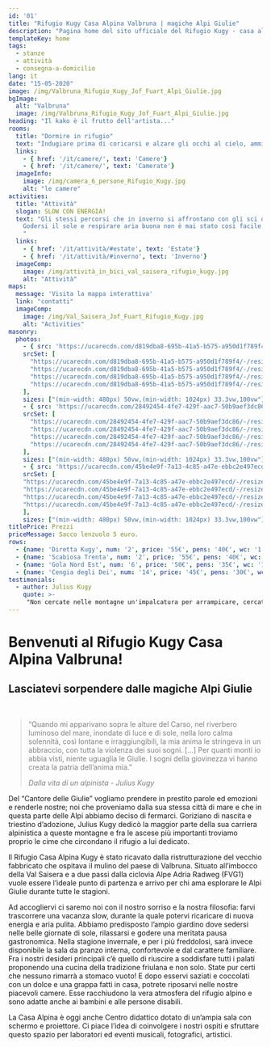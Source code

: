```yaml
---
id: '01'
title: "Rifugio Kugy Casa Alpina Valbruna | magiche Alpi Giulie"
description: "Pagina home del sito ufficiale del Rifugio Kugy - casa alpina - Valbruna (UD) situato nelle magiche Alpi Giulie"
templateKey: home
tags:
  - stanze
  - attività
  - consegna-a-domicilio
lang: it
date: "15-05-2020"
image: /img/Valbruna_Rifugio_Kugy_Jof_Fuart_Alpi_Giulie.jpg
bgImage:
  alt: "Valbruna"
  image: /img/Valbruna_Rifugio_Kugy_Jof_Fuart_Alpi_Giulie.jpg
heading: "Il kako è il frutto dell'artista..."
rooms:
  title: "Dormire in rifugio"
  text: "Indugiare prima di coricarsi e alzare gli occhi al cielo, ammirare tutte le stelle invisibili dalla città, addormentarsi nel silenzio calmante di un piccolo paese di montagna, risvegliarsi e ricordare che ad aspettarvi lì fuori ci sono la bellezza dei prati fioriti in estate e il candore delle cime innevate durante l’inverno. Questi sono solo alcuni dei motivi che rendono il Rifugio Kugy un luogo speciale dove pernottare. Caratteristica delle nostre stanze è la semplicità. L’assenza di televisori e musica in sottofondo è una nostra scelta consapevole che vi consentirà di ritrovare il piacere del silenzio e il calore dello stare in compagnia."
  links:
    - { href: '/it/camere/', text: 'Camere'}
    - { href: '/it/camere/', text: 'Camerate'}
  imageInfo:
    image: /img/camera_6_persone_Rifugio_Kugy.jpg
    alt: "le camere"
activities:
  title: "Attività"
  slogan: SLOW CON ENERGIA!
  text: "Gli stessi percorsi che in inverno si affrontano con gli sci o con le ciaspole, in estate si trasformano in sentieri perfetti per il trekking, il nordic walking o la mountain bike.
    Godersi il sole e respirare aria buona non è mai stato così facile.
    "
  links:
    - { href: '/it/attività/#estate', text: 'Estate'}
    - { href: '/it/attività/#inverno', text: 'Inverno'}
  imageComp:
    image: /img/attività_in_bici_val_saisera_rifugio_kugy.jpg
    alt: "Attività"
maps:
  message: 'Visita la mappa interattiva'
  link: "contatti"
  imageComp:
    image: /img/Val_Saisera_Jof_Fuart_Rifugio_Kugy.jpg
    alt: "Activities"
masonry:
  photos:
    - { src: 'https://ucarecdn.com/d819dba8-695b-41a5-b575-a950d1f789f4/camerata_Rifugio_Kugy.jpg',
    srcSet: [
      "https://ucarecdn.com/d819dba8-695b-41a5-b575-a950d1f789f4/-/resize/500x/ 500w",
      "https://ucarecdn.com/d819dba8-695b-41a5-b575-a950d1f789f4/-/resize/800x/ 800w",
      "https://ucarecdn.com/d819dba8-695b-41a5-b575-a950d1f789f4/-/resize/1024x/ 1024w",
      "https://ucarecdn.com/d819dba8-695b-41a5-b575-a950d1f789f4/-/resize/1200x/ 1200w"
    ],
    sizes: ["(min-width: 480px) 50vw,(min-width: 1024px) 33.3vw,100vw"], width: 4, height: 3, link: '/it/camere/#bigrooms', alt: 'camerata', title: 'La camerata' }
    - { src: 'https://ucarecdn.com/28492454-4fe7-429f-aac7-50b9aef3dc86/camera_6_persone_Rifugio_Kugy.jpg',
    srcSet: [
      "https://ucarecdn.com/28492454-4fe7-429f-aac7-50b9aef3dc86/-/resize/500x/ 500w",
      "https://ucarecdn.com/28492454-4fe7-429f-aac7-50b9aef3dc86/-/resize/800x/ 800w",
      "https://ucarecdn.com/28492454-4fe7-429f-aac7-50b9aef3dc86/-/resize/1024x/ 1024w",
      "https://ucarecdn.com/28492454-4fe7-429f-aac7-50b9aef3dc86/-/resize/1200x/ 1200w"
    ],
    sizes: ["(min-width: 480px) 50vw,(min-width: 1024px) 33.3vw,100vw"], width: 4, height: 3, link: '/it/camere/#rooms', alt: 'Camera 6 persone', title: 'Camera 6 persone' }
    - { src: 'https://ucarecdn.com/45be4e9f-7a13-4c85-a47e-ebbc2e497ecd/camera_2_pers_rifugio_kugy.jpg',
    srcSet: [
    "https://ucarecdn.com/45be4e9f-7a13-4c85-a47e-ebbc2e497ecd/-/resize/500x/ 500w",
    "https://ucarecdn.com/45be4e9f-7a13-4c85-a47e-ebbc2e497ecd/-/resize/800x/ 800w",
    "https://ucarecdn.com/45be4e9f-7a13-4c85-a47e-ebbc2e497ecd/-/resize/1024x/ 1024w",
    "https://ucarecdn.com/45be4e9f-7a13-4c85-a47e-ebbc2e497ecd/-/resize/1200x/ 1200w"
    ],
    sizes: ["(min-width: 480px) 50vw,(min-width: 1024px) 33.3vw,100vw"], width: 4, height: 3, link: '/it/camere/#rooms', alt: 'Camera 2 persone', title: 'Camera 2 persone' }
titlePrice: Prezzi
priceMessage: Sacco lenzuolo 5 euro.
rows:
  - {name: 'Diretta Kugy', num: '2', price: '55€', pens: '40€', wc: '1', type: 'Matrimoniale (con biancheria inclusa)'}
  - {name: 'Scabiosa Trenta', num: '2', price: '55€', pens: '40€', wc: '1', type: 'Matrimoniale (con biancheria inclusa)'}
  - {name: 'Gola Nord Est', num: '6', price: '50€', pens: '35€', wc: '1', type: 'Castello (obbligatorio sacco lenzuolo)'}
  - {name: 'Cengia degli Dei', num: '14', price: '45€', pens: '30€', wc: '4', type: 'Castello (obbligatorio sacco lenzuolo)'}
testimonials:
  - author: Julius Kugy
    quote: >-
     "Non cercate nelle montagne un'impalcatura per arrampicare, cercate la loro anima."
---
```


# Benvenuti al Rifugio Kugy Casa Alpina Valbruna!
## Lasciatevi sorpendere dalle magiche Alpi Giulie
<br>
<blockquote style="color: gray">
<p>“Quando mi apparivano sopra le alture del Carso, nel riverbero luminoso del mare, inondate di luce e di sole, nella loro calma solennità, così lontane e irraggiungibili, la mia anima le stringeva in un abbraccio, con tutta la violenza dei suoi sogni. [...] Per quanti monti io abbia visti, niente uguaglia le Giulie. I sogni della giovinezza vi hanno creata la patria dell’anima mia.”</p><cite>Dalla vita di un alpinista - Julius Kugy</cite>
</blockquote>

Del “Cantore delle Giulie” vogliamo prendere in prestito parole ed emozioni e renderle nostre; noi che proveniamo dalla sua stessa città di mare e che in questa parte delle Alpi abbiamo deciso di fermarci.
Goriziano di nascita e triestino d’adozione, Julius Kugy dedicò la maggior parte della sua carriera alpinistica a queste montagne e fra le ascese più importanti troviamo proprio le cime che circondano il rifugio a lui dedicato.

Il Rifugio Casa Alpina Kugy è stato ricavato dalla ristrutturazione del vecchio fabbricato che ospitava il mulino del paese di Valbruna. Situato all’imbocco della Val Saisera e a due passi dalla ciclovia Alpe Adria Radweg (FVG1) vuole essere l’ideale punto di partenza e arrivo per chi ama esplorare le Alpi Giulie durante tutte le stagioni.

Ad accogliervi ci saremo noi con il nostro sorriso e la nostra filosofia: farvi trascorrere una vacanza slow, durante la quale potervi ricaricare di nuova energia e aria pulita.
Abbiamo predisposto l’ampio giardino dove sedersi nelle belle giornate di sole, rilassarsi e godere una meritata pausa gastronomica. Nella stagione invernale, e per i più freddolosi, sarà invece disponibile la sala da pranzo interna, confortevole e dal carattere familiare.
Fra i nostri desideri principali c’è quello di riuscire a soddisfare tutti i palati proponendo una cucina della tradizione friulana e non solo. State pur certi che nessuno rimarrà a stomaco vuoto! E dopo esservi saziati e coccolati con un dolce e una grappa fatti in casa, potrete riposarvi nelle nostre piacevoli camere. Esse racchiudono la vera atmosfera del rifugio alpino e sono adatte anche ai bambini e alle persone disabili.

La Casa Alpina è oggi anche Centro didattico dotato di un’ampia sala con schermo e proiettore. Ci piace l’idea di coinvolgere i nostri ospiti e sfruttare questo spazio per laboratori ed eventi musicali, fotografici, artistici.
